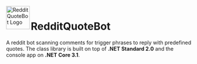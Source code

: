 <img src="https://raw.githubusercontent.com/sungaila/RedditQuoteBot/master/Icon.png" align="left" width="64" height="64" alt="RedditQuoteBot Logo">

# RedditQuoteBot
A reddit bot scanning comments for trigger phrases to reply with predefined quotes.
The class library is built on top of **.NET Standard 2.0** and the console app on **.NET Core 3.1**.